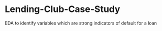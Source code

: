 # Lending-Club-Case-Study
EDA to identify variables which are strong indicators of default for a loan
